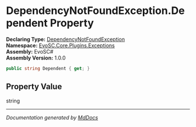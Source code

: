 ﻿<!--  
  <auto-generated>   
    The contents of this file were generated by a tool.  
    Changes to this file may be list if the file is regenerated  
  </auto-generated>   
-->

# DependencyNotFoundException.Dependent Property

**Declaring Type:** [DependencyNotFoundException](../index.md)  
**Namespace:** [EvoSC.Core.Plugins.Exceptions](../../index.md)  
**Assembly:** EvoSC\#  
**Assembly Version:** 1.0.0

```csharp
public string Dependent { get; }
```

## Property Value

string

___

*Documentation generated by [MdDocs](https://github.com/ap0llo/mddocs)*
